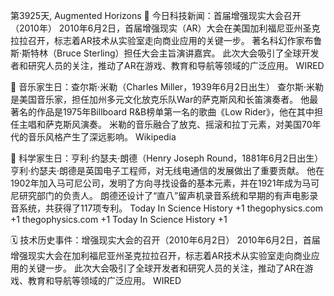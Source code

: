 第3925天, Augmented Horizons 🎉 今日科技新闻：首届增强现实大会召开（2010年）
2010年6月2日，首届增强现实（AR）大会在美国加利福尼亚州圣克拉拉召开，标志着AR技术从实验室走向商业应用的关键一步。 著名科幻作家布鲁斯·斯特林（Bruce Sterling）担任大会主旨演讲嘉宾。 此次大会吸引了全球开发者和研究人员的关注，推动了AR在游戏、教育和导航等领域的广泛应用。 
WIRED

🎂 音乐家生日：查尔斯·米勒（Charles Miller，1939年6月2日出生）
查尔斯·米勒是美国音乐家，担任加州多元文化放克乐队War的萨克斯风和长笛演奏者。 他最著名的作品是1975年Billboard R&B榜单第一名的歌曲《Low Rider》，他在其中担任主唱和萨克斯风演奏。 米勒的音乐融合了放克、摇滚和拉丁元素，对美国70年代的音乐风格产生了深远影响。 
Wikipedia

🧠 科学家生日：亨利·约瑟夫·朗德（Henry Joseph Round，1881年6月2日出生）
亨利·约瑟夫·朗德是英国电子工程师，对无线电通信的发展做出了重要贡献。 他在1902年加入马可尼公司，发明了方向寻找设备的基本元素，并在1921年成为马可尼研究部门的负责人。 朗德还设计了“直八”留声机录音系统和早期的有声电影录音系统，共获得了117项专利。 
Today In Science History
+1
thegophysics.com
+1
thegophysics.com
+1
Today In Science History
+1

🗓️ 技术历史事件：增强现实大会的召开（2010年6月2日）
2010年6月2日，首届增强现实大会在加利福尼亚州圣克拉拉召开，标志着AR技术从实验室走向商业应用的关键一步。 此次大会吸引了全球开发者和研究人员的关注，推动了AR在游戏、教育和导航等领域的广泛应用。 
WIRED